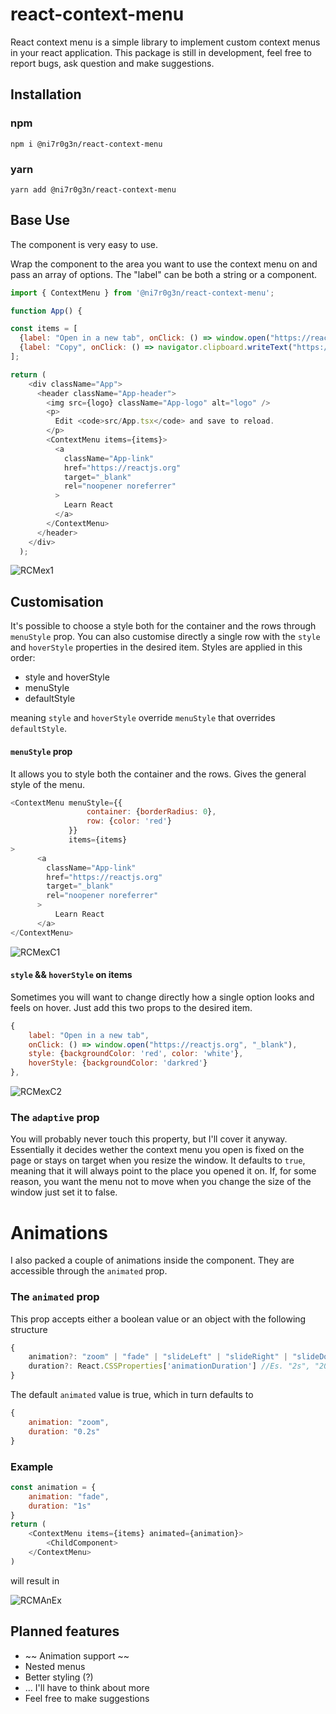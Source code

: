 
# react-context-menu 
React context menu is a simple library to implement custom context menus in your react application. This package is still in development, feel free to report bugs, ask question and make suggestions.

## Installation
### npm
`npm i @ni7r0g3n/react-context-menu`
### yarn 
`yarn add @ni7r0g3n/react-context-menu`

## Base Use
The component is very easy to use.

Wrap the component to the area you want to use the context menu on and pass an array of options.
The "label" can be both a string or a component.
```javascript
import { ContextMenu } from '@ni7r0g3n/react-context-menu';

function App() {

const items = [
  {label: "Open in a new tab", onClick: () => window.open("https://reactjs.org", "_blank")},
  {label: "Copy", onClick: () => navigator.clipboard.writeText("https://reactjs.org")},
];

return (
    <div className="App">
      <header className="App-header">
        <img src={logo} className="App-logo" alt="logo" />
        <p>
          Edit <code>src/App.tsx</code> and save to reload.
        </p>
        <ContextMenu items={items}>
          <a
            className="App-link"
            href="https://reactjs.org"
            target="_blank"
            rel="noopener noreferrer"
          >
            Learn React
          </a>
        </ContextMenu>
      </header>
    </div>
  );
```
![RCMex1](https://user-images.githubusercontent.com/52223453/223091888-145a60db-e502-4dca-a577-5f2147b739b9.gif)


## Customisation
It's possible to choose a style both for the container and the rows through `menuStyle` prop. You can also customise directly a single row with the `style` and `hoverStyle` properties in the desired item. Styles are applied in this order:
- style and hoverStyle
- menuStyle
- defaultStyle

meaning `style` and `hoverStyle` override `menuStyle` that overrides `defaultStyle`. 

#### `menuStyle` prop
It allows you to style both the container and the rows. Gives the general style of the menu.
```javascript
<ContextMenu menuStyle={{
                 container: {borderRadius: 0},
                 row: {color: 'red'}
             }} 
             items={items}
>
      <a
        className="App-link"
        href="https://reactjs.org"
        target="_blank"
        rel="noopener noreferrer"
      >
          Learn React
      </a>
</ContextMenu>
```
![RCMexC1](https://user-images.githubusercontent.com/52223453/223094912-5cae7b53-ca91-4a71-aa06-cf8561817870.gif)

#### `style` && `hoverStyle` on items
Sometimes you will want to change directly how a single option looks and feels on hover. Just add this two props to the desired item.
```javascript
{
    label: "Open in a new tab",
    onClick: () => window.open("https://reactjs.org", "_blank"), 
    style: {backgroundColor: 'red', color: 'white'}, 
    hoverStyle: {backgroundColor: 'darkred'}
},
```
![RCMexC2](https://user-images.githubusercontent.com/52223453/223096937-664e4f6d-42b2-44c7-a875-44e3abce5f89.gif)

### The `adaptive` prop
You will probably never touch this property, but I'll cover it anyway. Essentially it decides wether the context menu you open is fixed on the page or stays on target when you resize the window. It defaults to `true`, meaning that it will always point to the place you opened it on. If, for some reason, you want the menu not to move when you change the size of the window just set it to false.

# Animations

I also packed a couple of animations inside the component. They are accessible through the `animated` prop. 

### The `animated` prop
This prop accepts either a boolean value or an object with the following structure
```javascript
{
	animation?: "zoom" | "fade" | "slideLeft" | "slideRight" | "slideDown" | "slideUp"
	duration?: React.CSSProperties['animationDuration'] //Es. "2s", "200ms", "0.2s", ... 
}
```

The default `animated` value is true, which in turn defaults to 
```javascript
{
	animation: "zoom",
	duration: "0.2s"
}
```

### Example
```javascript
const animation = {
	animation: "fade",
	duration: "1s"
}
return (
	<ContextMenu items={items} animated={animation}>
		<ChildComponent>
	</ContextMenu>
)
```

will result in

![RCMAnEx](https://user-images.githubusercontent.com/52223453/224271861-fcd7247f-5d3d-4372-81b7-3392e45980c3.gif)


## Planned features
- ~~ Animation support ~~
- Nested menus
- Better styling (?)
- ... I'll have to think about more
- Feel free to make suggestions
